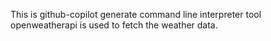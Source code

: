 This is github-copilot generate command line interpreter tool
openweatherapi is used to fetch the weather data.
